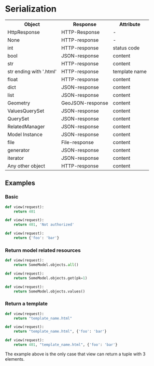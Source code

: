 # Serialization

<table border="0">
    <tr>
        <th>Object</th>
        <th>Response</th>
        <th>Attribute</th>
    </tr>
    <tr>
        <td>HttpResponse</td>
        <td>HTTP-Response</td>
        <td> - </td>
    </tr>
    <tr>
        <td>None</td>
        <td>HTTP-response</td>
        <td> - </td>
    </tr>
    <tr>
        <td>int</td>
        <td>HTTP-response</td>
        <td>status code</td>
    </tr>
    <tr>
        <td>bool</td>
        <td>JSON-response</td>
        <td>content</td>
    </tr>
    <tr>
        <td>str</td>
        <td>HTTP-response</td>
        <td>content</td>
    </tr>
    <tr>
        <td>str ending with '.html'</td>
        <td>HTTP-response</td>
        <td>template name</td>
    </tr>
    <tr>
        <td>float</td>
        <td>HTTP-response</td>
        <td>content</td>
    </tr>
    <tr>
        <td>dict</td>
        <td>JSON-response</td>
        <td>content</td>
    </tr>
    <tr>
        <td>list</td>
        <td>JSON-response</td>
        <td>content</td>
    </tr>
    <tr>
        <td>Geometry</td>
        <td>GeoJSON-response</td>
        <td>content</td>
    </tr>
    <tr>
        <td>ValuesQuerySet</td>
        <td>JSON-response</td>
        <td>content</td>
    </tr>
    <tr>
        <td>QuerySet</td>
        <td>JSON-response</td>
        <td>content</td>
    </tr>
    <tr>
        <td>RelatedManager</td>
        <td>JSON-response</td>
        <td>content</td>
    </tr>
    <tr>
        <td>Model Instance</td>
        <td>JSON-response</td>
        <td>content</td>
    </tr>
    <tr>
        <td>file</td>
        <td>File-response</td>
        <td>content</td>
    </tr>
    <tr>
        <td>generator</td>
        <td>JSON-response</td>
        <td>content</td>
    </tr>
    <tr>
        <td>iterator</td>
        <td>JSON-response</td>
        <td>content</td>
    </tr>
    <tr>
        <td>Any other object</td>
        <td>HTTP-response</td>
        <td>content</td>
    </tr>
</table>


## Examples

### Basic

```python
def view(request):
    return 401
```

```python
def view(request):
    return 401, 'Not authorized'
```

```python
def view(request):
    return {'foo': 'bar'}
```

### Return model related resources

```python
def view(request):
    return SomeModel.objects.all()
```

```python
def view(request):
    return SomeModel.objects.get(pk=1)
```

```python
def view(request):
    return SomeModel.objects.values()
```

### Return a template

```python
def view(request):
    return "template_name.html"
```

```python
def view(request):
    return "template_name.html", {'foo': 'bar'}
```

```python
def view(request):
    return 401, "template_name.html", {'foo': 'bar'}
```

The example above is the only case that view can return a tuple with 3 elements.
